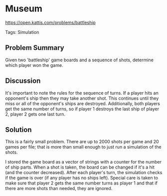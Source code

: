 # Museum
https://open.kattis.com/problems/battleship

Tags: Simulation

## Problem Summary
Given two 'battleship' game boards and a sequence of shots, determine which player won the game. 

## Discussion
It's important to note the rules for the sequence of turns. If a player hits an opponent's ship then they may take another shot. This continues until they miss or all of the opponent's ships are destroyed. Additionally, both players get the same number of turns, so if player 1 destroys the last ship of player 2, player 2 gets one last turn.

## Solution
This is a fairly small problem. There are up to 2000 shots per game and 20 games per file; that is more than small enough to just run a simulation of the shots. 

I stored the game board as a vector of strings with a counter for the number of ship parts. When a shot is taken, the board can be changed if it's a hit (and the counter decreased). After each player's turn, the simulation checks if the game is over (if any player has no ships left). Special care is taken to make sure that player 2 gets the same number turns as player 1 and that if there are more shots than needed, they are ignored.